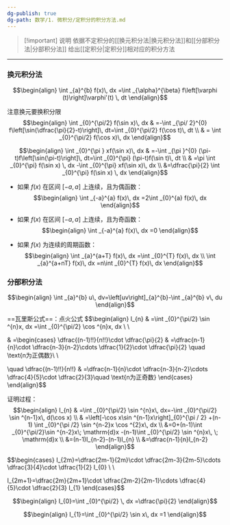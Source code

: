 ```yaml
---
dg-publish: true
dg-path: 数学/1. 微积分/定积分的积分方法.md
---
```


> [!important] 说明
>依据不定积分的[[换元积分法\|换元积分法]]和[[分部积分法\|分部积分法]]
>给出[[定积分\|定积分]]相对应的积分方法

***
### 换元积分法
$$\begin{align}
\int _{a}^{b} f(x)\, dx =\int _{\alpha}^{\beta} f\left[\varphi (t)\right]\varphi'(t)  \, dt
\end{align}$$

注意换元要换积分限
$$\begin{align}
\int _{0}^{\pi/2} f(\sin x)\, dx  & =-\int _{\pi/ 2}^{0} f\left[\sin(\dfrac{\pi}{2}-t)\right]\, dt=\int _{0}^{\pi/2} f(\cos t)\, dt \\
 & = \int _{0}^{\pi/2} f(\cos x)\, dx
\end{align}$$

$$\begin{align}
\int _{0}^{\pi } xf(\sin x)\, dx  & =-\int _{\pi }^{0} (\pi-t)f\left[\sin(\pi-t)\right]\, dt=\int _{0}^{\pi} (\pi-t)f(\sin t)\, dt \\
 & =\pi \int _{0}^{\pi} f(\sin x) \, dx -\int _{0}^{\pi} xf(\sin x)\, dx \\
&=\dfrac{\pi}{2} \int _{0}^{\pi} f(\sin x) \, dx
\end{align}$$


- 如果 $f (x)$ 在区间 $[-a,a]$ 上连续，且为偶函数：
$$\begin{align}
\int _{-a}^{a} f(x)\, dx =2\int _{0}^{a} f(x)\, dx 
\end{align}$$
- 如果 $f (x)$ 在区间 $[-a,a]$ 上连续，且为奇函数：
$$\begin{align}
\int _{-a}^{a} f(x)\, dx =0
\end{align}$$

- 如果 $f (x)$ 为连续的周期函数：
$$\begin{align}
\int _{a}^{a+T} f(x)\, dx =\int _{0}^{T} f(x)\, dx  \\
\int _{a}^{a+nT} f(x)\, dx =n\int _{0}^{T} f(x)\, dx 
\end{align}$$

### 分部积分法
$$\begin{align}
\int _{a}^{b} u\, dv=\left[uv\right]_{a}^{b}-\int _{a}^{b} v\, du  
\end{align}$$

==瓦里斯公式==：点火公式
$$\begin{align}
I_{n} & =\int _{0}^{\pi/2} \sin ^{n}x\, dx =\int _{0}^{\pi/2} \cos ^{n}x\, dx \\ \\

 & =\begin{cases}
\dfrac{(n-1)!!}{n!!}\cdot \dfrac{\pi}{2}  & =\dfrac{n-1}{n}\cdot \dfrac{n-3}{n-2}\cdots \dfrac{1}{2}\cdot \dfrac{\pi}{2} \quad  \text{n为正偶数}\\ \\

\quad \dfrac{(n-1)!!}{n!!} & =\dfrac{n-1}{n}\cdot \dfrac{n-3}{n-2}\cdots \dfrac{4}{5}\cdot \dfrac{2}{3}\quad \text{n为正奇数}
\end{cases}
\end{align}$$


证明过程：
$$\begin{align}
I_{n}  & =\int _{0}^{\pi/2} \sin ^{n}x\, dx=-\int _{0}^{\pi/2} \sin ^{n-1}x\, d(\cos x)  \\
 & =\left[-\cos x\sin ^{n-1}x\right]_{0}^{\pi / 2} +(n-1) \int _{0}^{\pi /2}  \sin ^{n-2}x \cos ^{2}x\, dx  \\
&=0+(n-1)\int _{0}^{\pi/2}\sin ^{n-2}x\; \mathrm{d}x -(n-1)\int _{0}^{\pi/2} \sin ^{n}x\, \; \mathrm{d}x \\
&=(n-1)I_{n-2}-(n-1)I_{n}   \\
&=\dfrac{n-1}{n}I_{n-2}
\end{align}$$

$$\begin{cases}
I_{2m}=\dfrac{2m-1}{2m}\cdot \dfrac{2m-3}{2m-5}\cdots \dfrac{3}{4}\cdot \dfrac{1}{2} I_{0} \\ \\

I_{2m+1}=\dfrac{2m}{2m+1}\cdot \dfrac{2m-2}{2m-1}\cdots \dfrac{4}{5}\cdot \dfrac{2}{3} I_{1}
\end{cases}$$

$$\begin{align}
I_{0}=\int _{0}^{\pi/2} \, dx =\dfrac{\pi}{2}
\end{align}$$

$$\begin{align}
I_{1}=\int _{0}^{\pi/2} \sin x\, dx =1
\end{align}$$

